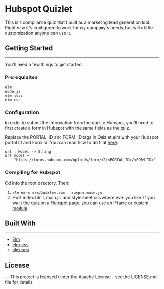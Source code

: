 # Hubspot Quizlet
This is a compliance quiz that I built as a marketing lead generation tool. Right now it's configured to work for my company's needs, but will a little customization anyone can use it.

## Getting Started
---
You'll need a few things to get started.
### Prerequisites
```
elm
node.js
elm-test
elm-css
```
### Configuration
In order to submit the information from the quiz to Hubspot, you'll need to first create a form in Hubspot with the same fields as the quiz.

Replace the PORTAL_ID and FORM_ID tags in Quizlet.elm with your Hubspot portal ID and Form Id. You can read how to do that [here](https://knowledge.hubspot.com/articles/kcs_article/forms/how-do-i-find-the-form-guid).

```
url : Model -> String
url model =
    "https://forms.hubspot.com/uploads/form/v2/<PORTAL_ID>/<FORM_ID>"
```

### Compiling for Hubspot
Cd into the root directory. Then:
1. `elm-make src/Quizlet.elm --output=main.js`
2. Host index.html, main.js, and stylesheet.css where ever you like. If you want the quiz on a Hubspot page, you can use an iFrame or [custom module](http://designers.hubspot.com/docs/cos/custom-modules)

## Built With
---
* [Elm](http://elm-lang.org/)
* [elm-css](https://github.com/rtfeldman/elm-css)
* [elm-test](https://github.com/elm-community/elm-test)

## License
--
This project is licensed under the Apache License - see the LICENSE.md file for details

